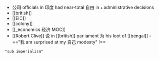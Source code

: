 -  公司 officials in 印度 had near-total 自由 in د administrative decisions
-  [[british]]
-  [[EIC]]
-  [[colony]]
-  [[_economics 经济 MOC]]
-  [[Robert Clive]] 说 in [[british]] pariiament  为 his loot of [[bengal]] - =="我 am surprised at my 自己 modesty" !==

```query
"sub imperialism"
```